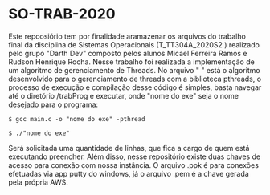 # SO-TRAB-2020
Este repoosiório tem por finalidade aramazenar os arquivos do trabalho final da disciplina de Sistemas Operacionais (T_TT304A_2020S2 ) realizado pelo grupo "Darth Dev" composto pelos alunos Micael Ferreira Ramos e Rudson Henrique Rocha.
Nesse trabalho foi realizada a implementação de um algoritmo de gerenciamento de Threads.
No arquivo " " está o algoritmo desenvolvido para o gerenciamento de threads com a biblioteca pthreads, o processo de execução e compilação desse código é simples, basta navegar até o diretório /trabProg e executar, onde "nome do exe" seja o nome desejado para o programa:
```
$ gcc main.c -o "nome do exe" -pthread
```
```
$ ./"nome do exe"
```
Será solicitada uma quantidade de linhas, que fica a cargo de quem está executando preencher.
Além disso, nesse repositório existe duas chaves de acesso para conexão com nossa instância. O arquivo .ppk é para conexões efetuadas via app putty do windows, já o arquivo .pem é a chave gerada pela própria AWS.
